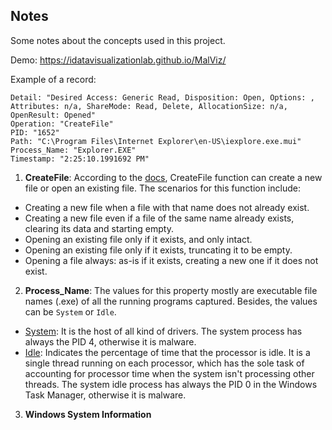 ## Notes

Some notes about the concepts used in this project.

Demo: https://idatavisualizationlab.github.io/MalViz/

Example of a record:
````
Detail: "Desired Access: Generic Read, Disposition: Open, Options: , Attributes: n/a, ShareMode: Read, Delete, AllocationSize: n/a, OpenResult: Opened"
Operation: "CreateFile"
PID: "1652"
Path: "C:\Program Files\Internet Explorer\en-US\iexplore.exe.mui"
Process_Name: "Explorer.EXE"
Timestamp: "2:25:10.1991692 PM"
````
1. **CreateFile**: According to the [docs](https://docs.microsoft.com/en-us/windows/desktop/FileIO/creating-and-opening-files),
CreateFile function can create a new file or open an existing file. The scenarios for this function include:

- Creating a new file when a file with that name does not already exist.
- Creating a new file even if a file of the same name already exists, clearing its data and starting empty.
- Opening an existing file only if it exists, and only intact.
- Opening an existing file only if it exists, truncating it to be empty.
- Opening a file always: as-is if it exists, creating a new one if it does not exist.
    
2. **Process_Name**: The values for this property mostly are executable file names (.exe) of all the running programs 
captured. Besides, the values can be `System` or `Idle`.
- [System](https://www.neuber.com/taskmanager/process/system.html): It is the host of all kind of drivers. The system process has always the PID 4, otherwise it is malware.
- [Idle](https://www.neuber.com/taskmanager/process/system%20idle.html): Indicates the percentage of time that 
the processor is idle. It is a single thread running on each processor, which has the sole task of 
accounting for processor time when the system isn't processing other threads. The system idle process has always the 
PID 0  in the Windows Task Manager, otherwise it is malware.
    
3. **Windows System Information**
    
